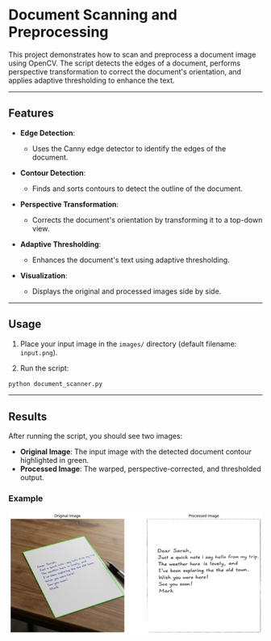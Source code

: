# Document Scanning and Preprocessing

This project demonstrates how to scan and preprocess a document image using OpenCV. The script detects the edges of a document, performs perspective transformation to correct the document's orientation, and applies adaptive thresholding to enhance the text.

---

## Features

- **Edge Detection**:
  - Uses the Canny edge detector to identify the edges of the document.

- **Contour Detection**:
  - Finds and sorts contours to detect the outline of the document.

- **Perspective Transformation**:
  - Corrects the document's orientation by transforming it to a top-down view.

- **Adaptive Thresholding**:
  - Enhances the document's text using adaptive thresholding.

- **Visualization**:
  - Displays the original and processed images side by side.

---

## Usage

1. Place your input image in the `images/` directory (default filename: `input.png`).

2. Run the script:

```bash
python document_scanner.py
```

---

## Results

After running the script, you should see two images:

- **Original Image**: The input image with the detected document contour highlighted in green.
- **Processed Image**: The warped, perspective-corrected, and thresholded output.

### Example

![Original](images/output.png)


